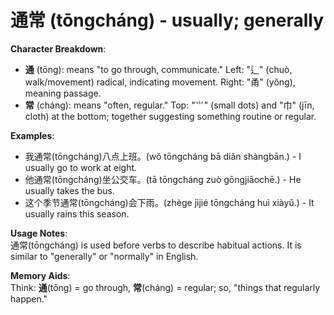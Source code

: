 # **通常 (tōngcháng) - usually; generally**

**Character Breakdown**:  
- **通** (tōng): means "to go through, communicate." Left: "辶" (chuò, walk/movement) radical, indicating movement. Right: "甬" (yǒng), meaning passage.  
- **常** (cháng): means "often, regular." Top: "⺌" (small dots) and "巾" (jīn, cloth) at the bottom; together suggesting something routine or regular.

**Examples**:  
- 我通常(tōngcháng)八点上班。(wǒ tōngcháng bā diǎn shàngbān.) - I usually go to work at eight.  
- 他通常(tōngcháng)坐公交车。(tā tōngcháng zuò gōngjiāochē.) - He usually takes the bus.  
- 这个季节通常(tōngcháng)会下雨。(zhège jìjié tōngcháng huì xiàyǔ.) - It usually rains this season.

**Usage Notes**:  
通常(tōngcháng) is used before verbs to describe habitual actions. It is similar to "generally" or "normally" in English.

**Memory Aids**:  
Think: **通**(tōng) = go through, **常**(cháng) = regular; so, "things that regularly happen."